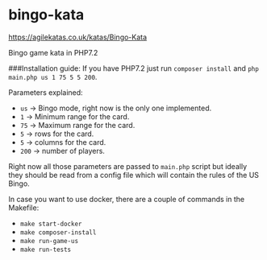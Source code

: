 # bingo-kata
https://agilekatas.co.uk/katas/Bingo-Kata

Bingo game kata in PHP7.2

###Installation guide:
If you have PHP7.2 just run `composer install` and
`php main.php us 1 75 5 5 200`.

Parameters explained:
- `us` -> Bingo mode, right now is the only one implemented.
- `1` -> Minimum range for the card.
- `75` -> Maximum range for the card.
- `5` -> rows for the card.
- `5` -> columns for the card.
- `200` -> number of players.

Right now all those parameters are passed to `main.php` script but ideally they should
be read from a config file which will contain the rules of the US Bingo.

In case you want to use docker, there are a couple of commands in the Makefile:
- `make start-docker`
- `make composer-install`
- `make run-game-us`
- `make run-tests`